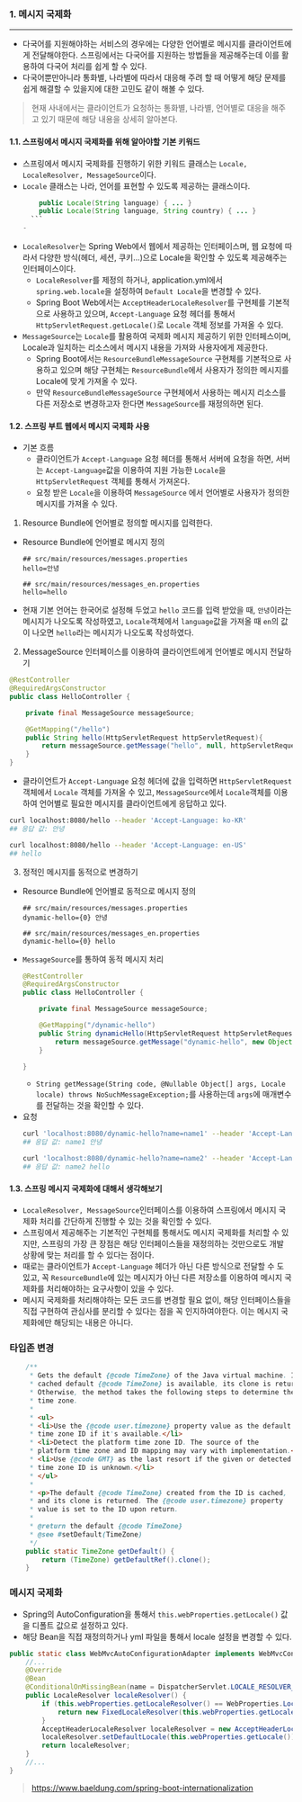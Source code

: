 ### 1. 메시지 국제화
---

- 다국어를 지원해야하는 서비스의 경우에는 다양한 언어별로 메시지를 클라이언트에게 전달해야한다. 스프링에서는 다국어를 지원하는 방법들을 제공해주는데 이를 활용하여 다국어 처리를 쉽게 할 수 있다.
- 다국어뿐만아니라 통화별, 나라별에 따라서 대응해 주려 할 때 어떻게 해당 문제를 쉽게 해결할 수 있을지에 대한 고민도 같이 해볼 수 있다.

> 현재 사내에서는 클라이언트가 요청하는 통화별, 나라별, 언어별로 대응을 해주고 있기 때문에 해당 내용을 상세히 알아본다.  


#### 1.1. 스프링에서 메시지 국제화를 위해 알아야할 기본 키워드 
- 스프링에서 메시지 국제화를 진행하기 위한 키워드 클래스는 `Locale, LocaleResolver, MessageSource`이다.
- `Locale` 클래스는 나라, 언어를 표현할 수 있도록 제공하는 클래스이다.
    ```java
        public Locale(String language) { ... }
        public Locale(String language, String country) { ... }
      ```
    - 
- `LocaleResolver`는 Spring Web에서 웹에서 제공하는 인터페이스며, 웹 요청에 따라서 다양한 방식(헤더, 세션, 쿠키...)으로 Locale을 확인할 수 있도록 제공해주는 인터페이스이다.
  - `LocaleResolver`를 제정의 하거나, application.yml에서 `spring.web.locale`을 설정하여 `Default Locale`을 변경할 수 있다.
  - Spring Boot Web에서는 `AcceptHeaderLocaleResolver`를 구현체를 기본적으로 사용하고 있으며, `Accept-Language` 요청 헤더를 통해서 `HttpServletRequest.getLocale()`로 `Locale` 객체 정보를 가져올 수 있다.
- `MessageSource`는 `Locale`를 활용하여 국제화 메시지 제공하기 위한 인터페스이며, Locale과 일치하는 리소스에서 메시지 내용을 가져와 사용자에게 제공한다.
  - Spring Boot에서는 `ResourceBundleMessageSource` 구현체를 기본적으로 사용하고 있으며 해당 구현체는 `ResourceBundle`에서 사용자가 정의한 메시지를 Locale에 맞게 가져올 수 있다.
  - 만약 `ResourceBundleMessageSource` 구현체에서 사용하는 메시지 리소스를 다른 저장소로 변경하고자 한다면 `MessageSource`를 재정의하면 된다.

#### 1.2. 스프링 부트 웹에서 메시지 국제화 사용

- 기본 흐름
  - 클라이언트가 `Accept-Language` 요청 헤더를 통해서 서버에 요청을 하면, 서버는 `Accept-Language`값을 이용하여 지원 가능한 `Locale`을 `HttpServletRequest` 객체를 통해서 가져온다.
  - 요청 받은 `Locale`을 이용하여 `MessageSource` 에서 언어별로 사용자가 정의한 메시지를 가져올 수 있다.


1. Resource Bundle에 언어별로 정의할 메시지를 입력한다.

- Resource Bundle에 언어별로 메시지 정의
    ```properties
    ## src/main/resources/messages.properties
    hello=안녕
    ```
    ```properties
    ## src/main/resources/messages_en.properties
    hello=hello
    ```
- 현재 기본 언어는 한국어로 설정해 두었고 `hello` 코드를 입력 받았을 때, `안녕`이라는 메시지가 나오도록 작성하였고, `Locale`객체에서 `language`값을 가져올 때 `en`의 값이 나오면 `hello`라는 메시지가 나오도록 작성하였다.

2. MessageSource 인터페이스를 이용하여 클라이언트에게 언어별로 메시지 전달하기

```java
@RestController
@RequiredArgsConstructor
public class HelloController {

    private final MessageSource messageSource;

    @GetMapping("/hello")
    public String hello(HttpServletRequest httpServletRequest){
        return messageSource.getMessage("hello", null, httpServletRequest.getLocale());
    }
}
``` 

- 클라이언트가 `Accept-Language` 요청 헤더에 값을 입력하면 `HttpServletRequest` 객체에서 `Locale` 객체를 가져올 수 있고, `MessageSource`에서 `Locale`객체를 이용하여 언어별로 필요한 메시지를 클라이언트에게 응답하고 있다.

```sh
curl localhost:8080/hello --header 'Accept-Language: ko-KR'
## 응답 값: 안녕

curl localhost:8080/hello --header 'Accept-Language: en-US'
## hello
```

3. 정적인 메시지를 동적으로 변경하기

- Resource Bundle에 언어별로 동적으로 메시지 정의
    ```properties
    ## src/main/resources/messages.properties
    dynamic-hello={0} 안녕
    ```
    ```properties
    ## src/main/resources/messages_en.properties
    dynamic-hello={0} hello
    ```
- `MessageSource`를 통하여 동적 메시지 처리
    ```java
    @RestController
    @RequiredArgsConstructor
    public class HelloController {

        private final MessageSource messageSource;

        @GetMapping("/dynamic-hello")
        public String dynamicHello(HttpServletRequest httpServletRequest, @RequestParam String name){
            return messageSource.getMessage("dynamic-hello", new Object[]{name}, httpServletRequest.getLocale());
        }

    }    
    ```
    - `String getMessage(String code, @Nullable Object[] args, Locale locale) throws NoSuchMessageException;`를 사용하는데 `args`에 매개변수를 전달하는 것을 확인할 수 있다.
- 요청
    ```sh
    curl 'localhost:8080/dynamic-hello?name=name1' --header 'Accept-Language: ko-KR'
    ## 응답 값: name1 안녕

    curl 'localhost:8080/dynamic-hello?name=name2' --header 'Accept-Language: en-US'
    ## 응답 값: name2 hello
    ```

#### 1.3. 스프링 메시지 국제화에 대해서 생각해보기
- `LocaleResolver, MessageSource`인터페이스를 이용하여 스프링에서 메시지 국제화 처리를 간단하게 진행할 수 있는 것을 확인할 수 있다.
- 스프링에서 제공해주는 기본적인 구현체를 통해서도 메시지 국제화를 처리할 수 있지만, 스프링의 가장 큰 장점은 해당 인터페이스들을 재정의하는 것만으로도 개발 상황에 맞는 처리를 할 수 있다는 점이다.
- 때로는 클라이언트가 `Accept-Language` 헤더가 아닌 다른 방식으로 전달할 수 도 있고, 꼭 `ResourceBundle`에 있는 메시지가 아닌 다른 저장소를 이용하여 메시지 국제화를 처리해야하는 요구사항이 있을 수 있다.
- 메시지 국제화를 처리해야하는 모든 코드를 변경할 필요 없이, 해당 인터페이스들을 직접 구현하여 관심사를 분리할 수 있다는 점을 꼭 인지하여야한다. 이는 메시지 국제화에만 해당되는 내용은 아니다.

### 타입존 변경
```java
    /**
     * Gets the default {@code TimeZone} of the Java virtual machine. If the
     * cached default {@code TimeZone} is available, its clone is returned.
     * Otherwise, the method takes the following steps to determine the default
     * time zone.
     *
     * <ul>
     * <li>Use the {@code user.timezone} property value as the default
     * time zone ID if it's available.</li>
     * <li>Detect the platform time zone ID. The source of the
     * platform time zone and ID mapping may vary with implementation.</li>
     * <li>Use {@code GMT} as the last resort if the given or detected
     * time zone ID is unknown.</li>
     * </ul>
     *
     * <p>The default {@code TimeZone} created from the ID is cached,
     * and its clone is returned. The {@code user.timezone} property
     * value is set to the ID upon return.
     *
     * @return the default {@code TimeZone}
     * @see #setDefault(TimeZone)
     */
    public static TimeZone getDefault() {
        return (TimeZone) getDefaultRef().clone();
    }

```

### 메시지 국제화
- Spring의 AutoConfiguration을 통해서 `this.webProperties.getLocale()` 값을 디폴트 값으로 설정하고 있다.
- 해당 Bean을 직접 재정의하거나 yml 파일을 통해서 locale 설정을 변경할 수 있다.
```java
public static class WebMvcAutoConfigurationAdapter implements WebMvcConfigurer, ServletContextAware {
    //...
    @Override
    @Bean
    @ConditionalOnMissingBean(name = DispatcherServlet.LOCALE_RESOLVER_BEAN_NAME)
    public LocaleResolver localeResolver() {
        if (this.webProperties.getLocaleResolver() == WebProperties.LocaleResolver.FIXED) {
            return new FixedLocaleResolver(this.webProperties.getLocale());
        }
        AcceptHeaderLocaleResolver localeResolver = new AcceptHeaderLocaleResolver();
        localeResolver.setDefaultLocale(this.webProperties.getLocale());
        return localeResolver;
    }
    //...
}
```

> https://www.baeldung.com/spring-boot-internationalization